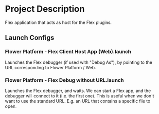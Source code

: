 # Project Description

Flex application that acts as host for the Flex plugins.

## Launch Configs

### Flower Platform - Flex Client Host App (Web).launch

Launches the Flex debugger (if used with "Debug As"), by pointing to the URL corresponding to Flower Platform / Web.

### Flower Platform - Flex Debug without URL.launch

Launches the Flex debugger, and waits. We can start a Flex app, and the debugger will connect to it (i.e. the first one).
This is useful when we don't want to use the standard URL. E.g. an URL that contains a specific file to open.